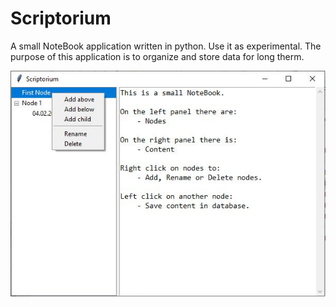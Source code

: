 # Scriptorium
A small NoteBook application written in python. Use it as experimental.
The purpose of this application is to organize and store data for long therm.

![Scriptorium](scriptorium.jpg)
